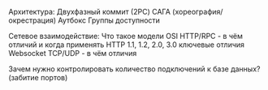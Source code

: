 Архитектура:
Двухфазный коммит (2PC)
САГА (хореография/окрестрация)
Аутбокс
Группы доступности

Сетевое взаимодействие:
Что такое модели OSI
HTTP/RPC - в чём отличий и когда применять
HTTP 1.1, 1.2, 2.0, 3.0 ключевые отличия
Websocket
TCP/UDP - в чём отличия

Зачем нужно контролировать количество подключений к базе данных? (забитие портов)

